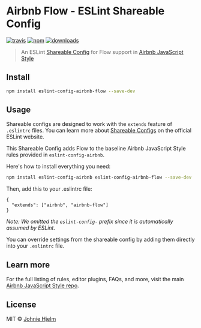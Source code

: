 # Airbnb Flow - ESLint Shareable Config
[![travis][travis-image]][travis-url]
[![npm][npm-image]][npm-url]
[![downloads][downloads-image]][downloads-url]

[travis-image]: https://img.shields.io/travis/johnie/eslint-config-airbnb-flow/master.svg
[travis-url]: https://travis-ci.org/johnie/eslint-config-airbnb-flow
[npm-image]: https://img.shields.io/npm/v/eslint-config-airbnb-flow.svg
[npm-url]: https://npmjs.org/package/eslint-config-airbnb-flow
[downloads-image]: https://img.shields.io/npm/dm/eslint-config-airbnb-flow.svg
[downloads-url]: https://npmjs.org/package/eslint-config-airbnb-flow

> An ESLint [Shareable Config](http://eslint.org/docs/developer-guide/shareable-configs) for Flow support in [Airbnb JavaScript Style](https://github.com/airbnb/javascript)

## Install

```bash
npm install eslint-config-airbnb-flow --save-dev
```

## Usage

Shareable configs are designed to work with the `extends` feature of `.eslintrc` files.
You can learn more about [Shareable Configs](http://eslint.org/docs/developer-guide/shareable-configs) on the official ESLint website.

This Shareable Config adds Flow to the baseline Airbnb JavaScript Style rules provided in `eslint-config-airbnb`.

Here's how to install everything you need:

```bash
npm install eslint-config-airbnb eslint-config-airbnb-flow --save-dev
```

Then, add this to your .eslintrc file:

```
{
  "extends": ["airbnb", "airbnb-flow"]
}
```

*Note: We omitted the `eslint-config-` prefix since it is automatically assumed by ESLint.*

You can override settings from the shareable config by adding them directly into your `.eslintrc` file.

## Learn more

For the full listing of rules, editor plugins, FAQs, and more, visit the main [Airbnb JavaScript Style repo](https://github.com/airbnb/javascript).

## License

MIT © [Johnie Hjelm](https://johnie.com)
